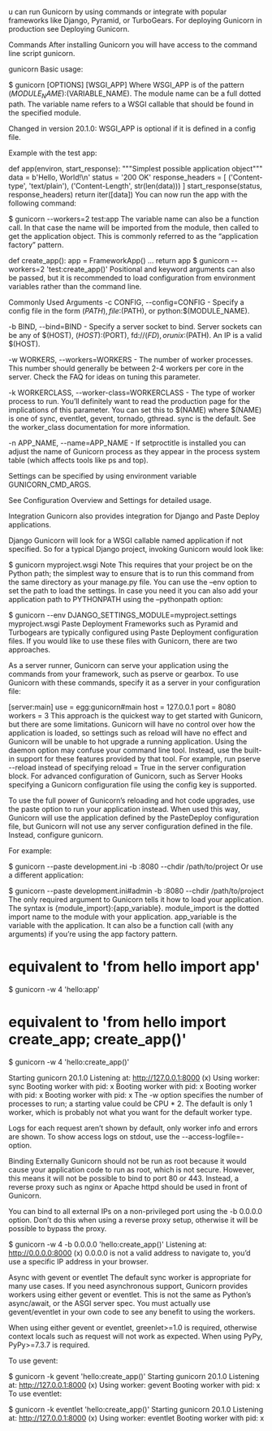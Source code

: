 
u can run Gunicorn by using commands or integrate with popular frameworks like Django, Pyramid, or TurboGears. For deploying Gunicorn in production see Deploying Gunicorn.

Commands
After installing Gunicorn you will have access to the command line script gunicorn.

gunicorn
Basic usage:

$ gunicorn [OPTIONS] [WSGI_APP]
Where WSGI_APP is of the pattern $(MODULE_NAME):$(VARIABLE_NAME). The module name can be a full dotted path. The variable name refers to a WSGI callable that should be found in the specified module.

Changed in version 20.1.0: WSGI_APP is optional if it is defined in a config file.

Example with the test app:

def app(environ, start_response):
    """Simplest possible application object"""
    data = b'Hello, World!\n'
    status = '200 OK'
    response_headers = [
        ('Content-type', 'text/plain'),
        ('Content-Length', str(len(data)))
    ]
    start_response(status, response_headers)
    return iter([data])
You can now run the app with the following command:

$ gunicorn --workers=2 test:app
The variable name can also be a function call. In that case the name will be imported from the module, then called to get the application object. This is commonly referred to as the “application factory” pattern.

def create_app():
    app = FrameworkApp()
    ...
    return app
$ gunicorn --workers=2 'test:create_app()'
Positional and keyword arguments can also be passed, but it is recommended to load configuration from environment variables rather than the command line.

Commonly Used Arguments
-c CONFIG, --config=CONFIG - Specify a config file in the form $(PATH), file:$(PATH), or python:$(MODULE_NAME).

-b BIND, --bind=BIND - Specify a server socket to bind. Server sockets can be any of $(HOST), $(HOST):$(PORT), fd://$(FD), or unix:$(PATH). An IP is a valid $(HOST).

-w WORKERS, --workers=WORKERS - The number of worker processes. This number should generally be between 2-4 workers per core in the server. Check the FAQ for ideas on tuning this parameter.

-k WORKERCLASS, --worker-class=WORKERCLASS - The type of worker process to run. You’ll definitely want to read the production page for the implications of this parameter. You can set this to $(NAME) where $(NAME) is one of sync, eventlet, gevent, tornado, gthread. sync is the default. See the worker_class documentation for more information.

-n APP_NAME, --name=APP_NAME - If setproctitle is installed you can adjust the name of Gunicorn process as they appear in the process system table (which affects tools like ps and top).

Settings can be specified by using environment variable GUNICORN_CMD_ARGS.

See Configuration Overview and Settings for detailed usage.

Integration
Gunicorn also provides integration for Django and Paste Deploy applications.

Django
Gunicorn will look for a WSGI callable named application if not specified. So for a typical Django project, invoking Gunicorn would look like:

$ gunicorn myproject.wsgi
Note This requires that your project be on the Python path; the simplest way to ensure that is to run this command from the same directory as your manage.py file.
You can use the –env option to set the path to load the settings. In case you need it you can also add your application path to PYTHONPATH using the –pythonpath option:

$ gunicorn --env DJANGO_SETTINGS_MODULE=myproject.settings myproject.wsgi
Paste Deployment
Frameworks such as Pyramid and Turbogears are typically configured using Paste Deployment configuration files. If you would like to use these files with Gunicorn, there are two approaches.

As a server runner, Gunicorn can serve your application using the commands from your framework, such as pserve or gearbox. To use Gunicorn with these commands, specify it as a server in your configuration file:

[server:main]
use = egg:gunicorn#main
host = 127.0.0.1
port = 8080
workers = 3
This approach is the quickest way to get started with Gunicorn, but there are some limitations. Gunicorn will have no control over how the application is loaded, so settings such as reload will have no effect and Gunicorn will be unable to hot upgrade a running application. Using the daemon option may confuse your command line tool. Instead, use the built-in support for these features provided by that tool. For example, run pserve --reload instead of specifying reload = True in the server configuration block. For advanced configuration of Gunicorn, such as Server Hooks specifying a Gunicorn configuration file using the config key is supported.

To use the full power of Gunicorn’s reloading and hot code upgrades, use the paste option to run your application instead. When used this way, Gunicorn will use the application defined by the PasteDeploy configuration file, but Gunicorn will not use any server configuration defined in the file. Instead, configure gunicorn.

For example:

$ gunicorn --paste development.ini -b :8080 --chdir /path/to/project
Or use a different application:

$ gunicorn --paste development.ini#admin -b :8080 --chdir /path/to/project
The only required argument to Gunicorn tells it how to load your application. The syntax is {module_import}:{app_variable}. module_import is the dotted import name to the module with your application. app_variable is the variable with the application. It can also be a function call (with any arguments) if you’re using the app factory pattern.

# equivalent to 'from hello import app'
$ gunicorn -w 4 'hello:app'

# equivalent to 'from hello import create_app; create_app()'
$ gunicorn -w 4 'hello:create_app()'

Starting gunicorn 20.1.0
Listening at: http://127.0.0.1:8000 (x)
Using worker: sync
Booting worker with pid: x
Booting worker with pid: x
Booting worker with pid: x
Booting worker with pid: x
The -w option specifies the number of processes to run; a starting value could be CPU * 2. The default is only 1 worker, which is probably not what you want for the default worker type.

Logs for each request aren’t shown by default, only worker info and errors are shown. To show access logs on stdout, use the --access-logfile=- option.

Binding Externally
Gunicorn should not be run as root because it would cause your application code to run as root, which is not secure. However, this means it will not be possible to bind to port 80 or 443. Instead, a reverse proxy such as nginx or Apache httpd should be used in front of Gunicorn.

You can bind to all external IPs on a non-privileged port using the -b 0.0.0.0 option. Don’t do this when using a reverse proxy setup, otherwise it will be possible to bypass the proxy.

$ gunicorn -w 4 -b 0.0.0.0 'hello:create_app()'
Listening at: http://0.0.0.0:8000 (x)
0.0.0.0 is not a valid address to navigate to, you’d use a specific IP address in your browser.

Async with gevent or eventlet
The default sync worker is appropriate for many use cases. If you need asynchronous support, Gunicorn provides workers using either gevent or eventlet. This is not the same as Python’s async/await, or the ASGI server spec. You must actually use gevent/eventlet in your own code to see any benefit to using the workers.

When using either gevent or eventlet, greenlet>=1.0 is required, otherwise context locals such as request will not work as expected. When using PyPy, PyPy>=7.3.7 is required.

To use gevent:

$ gunicorn -k gevent 'hello:create_app()'
Starting gunicorn 20.1.0
Listening at: http://127.0.0.1:8000 (x)
Using worker: gevent
Booting worker with pid: x
To use eventlet:

$ gunicorn -k eventlet 'hello:create_app()'
Starting gunicorn 20.1.0
Listening at: http://127.0.0.1:8000 (x)
Using worker: eventlet
Booting worker with pid: x
